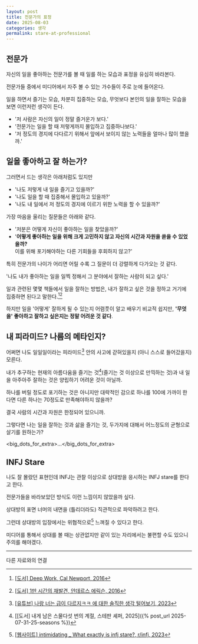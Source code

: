 ```yaml
---
layout: post
title: 전문가의 표정
date: 2025-08-03
categories: 생각
permalink: stare-at-professional
---
```


## 전문가

자신의 일을 좋아하는 전문가를 볼 때 일를 하는 모습과 표정을 유심히 바라본다.

전문가들 중에서 미디어에서 자주 볼 수 있는 가수들이 주로 눈에 들어온다.

일을 하면서 즐기는 모습, 차분히 집중하는 모습, 무엇보다 본인의 일을 잘하는 모습을 보면 이런저런 생각이 든다.

- '저 사람은 자신의 일이 정말 즐거운가 보다.'
- '전문가는 일을 할 때 저렇게까지 몰입하고 집중하나보다.'
- '저 정도의 경지에 다다르기 위해서 앞에서 보이지 않는 노력들을 얼마나 많이 했을까.'

## 일을 좋아하고 잘 하는가?

그러면서 드는 생각은 아래처럼도 있지만

- '나도 저렇게 내 일을 즐기고 있을까?'
- '나도 일을 할 때 집중해서 몰입하고 있을까?'
- '나도 내 일에서 저 정도의 경지에 이르기 위한 노력을 할 수 있을까?'

가장 마음을 울리는 질문들은 아래와 같다.

- '저분은 어떻게 자신이 좋아하는 일을 찾았을까?'
- '**어떻게 좋아하는 일을 위해 크게 고민하지 않고 자신의 시간과 자원을 쏟을 수 있었을까?**<br/>이를 위해 포기해야하는 다른 기회들을 후회하지 않고?'

특히 전문가의 나이가 어리면 어릴 수록 그 질문이 더 강렬하게 다가오는 것 같다.

'나도 내가 좋아하는 일을 일찍 정해서 그 분야에서 잘하는 사람이 되고 싶다.'

일과 관련된 몇몇 책들에서 일을 잘하는 방법은, 내가 잘하고 싶은 것을 정하고 거기에 집중하면 된다고 말한다.[^1][^2]

하지만 일을 '어떻게' 잘하게 될 수 있는지 어렴풋이 알고 배우기 비교적 쉽지만, **'무엇을' 좋아하고 잘하고 싶은지는 정말 어려운 것 같다**.

## 내 피라미드? <subtitle>나름의 메타인지?</subtitle>

어쩌면 나도 일일일이라는 피라미드[^3] 안의 사고에 갇혀있을지 (아니 스스로 들어갔을지) 모른다.

내가 추구하는 현재의 아름다움을 즐기는 것[^4](즐기는 것 이상으로 만끽하는 것)과 내 일을 아주아주 잘하는 것은 양립하기 어려운 것이 아닐까.

하나를 버릴 정도로 포기하는 것은 아니지만 대략적인 감으로 하나를 100에 가까이 한다면 다른 하나는 70정도로 만족해야하지 않을까?

결국 사람의 시간과 자원은 한정되어 있으니까.

<emphasis>그렇다면 나는 일을 잘하는 것과 삶을 즐기는 것, 두가지에 대해서 어느정도의 균형으로 살기를 원하는가?</emphasis>

<big_dots_for_extra>...</big_dots_for_extra>

## INFJ Stare

나도 잘 몰랐던 표현인데 INFJ는 관찰 이상으로 상대방을 응시하는 INFJ stare를 한다고 한다.

전문가들을 바라보았던 방식도 이런 느낌이지 않았을까 싶다.

상대방의 표면 너머의 내면을 (틀리더라도) 직관적으로 파악하려고 한다.

그런데 상대방의 입장에서는 위협적으로[^5] 느껴질 수 있다고 한다.

미디어를 통해서 상대를 볼 때는 상관없지만 같이 있는 자리에서는 불편할 수도 있으니 주의를 해야겠다.

---
다른 자료와의 연결

[^1]: [[도서] Deep Work, Cal Newport, 2016](https://product.kyobobook.co.kr/detail/S000003275587)
[^2]: [[도서] 1만 시간의 재발견, 안데르스 에릭슨, 2016](https://product.kyobobook.co.kr/detail/S000001892497)
[^3]: [[유튜브] 나랑 너는 급이 다르지ㅋㅋ 에 대한 솔직한 생각 털어보기, 2023](https://youtu.be/ayxKTS2pSe0?feature=shared&t=707)
[^4]: [[도서] 내게 남은 스물다섯 번의 계절, 스테판 셰퍼, 2025]({% post_url 2025-07-31-25-seasons %})
[^5]: [[웹사이트] intimidating _ What exactly is infj stare?, r/infj, 2023](https://www.reddit.com/r/infj/comments/151z68r/what_exactly_is_infj_stare/?show=original)
